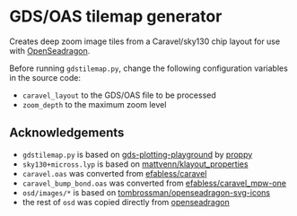 # GDS/OAS tilemap generator

Creates deep zoom image tiles from a Caravel/sky130 chip layout for use with [OpenSeadragon](https://openseadragon.github.io/).

Before running `gdstilemap.py`, change the following configuration variables in the source code:
- `caravel_layout` to the GDS/OAS file to be processed
- `zoom_depth` to the maximum zoom level

## Acknowledgements
- `gdstilemap.py` is based on [gds-plotting-playground](https://colab.research.google.com/gist/proppy/c2d0f0f21a7c57fc905e78d9454b6433/gds-plotting-playground.ipynb)
  by [proppy](https://github.com/proppy)
- `sky130+micross.lyp` is based on [mattvenn/klayout\_properties](https://github.com/mattvenn/klayout_properties)
- `caravel.oas` was converted from [efabless/caravel](https://github.com/efabless/caravel)
- `caravel_bump_bond.oas` was converted from [efabless/caravel\_mpw-one](https://github.com/efabless/caravel_mpw-one)
- `osd/images/*` is based on [tombrossman/openseadragon-svg-icons](https://gitlab.com/tombrossman/openseadragon-svg-icons)
- the rest of `osd` was copied directly from [openseadragon](https://github.com/openseadragon/openseadragon)

